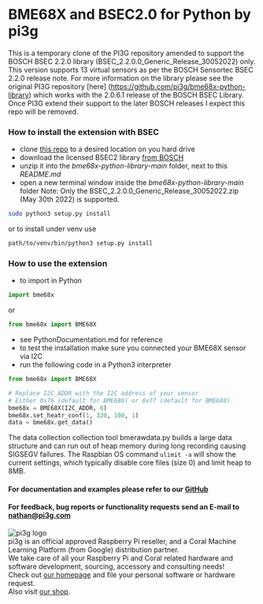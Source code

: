 # BME68X and BSEC2.0 for Python by pi3g

This is a temporary clone of the PI3G repository amended to support the BOSCH BSEC 2.2.0 library (BSEC_2.2.0.0_Generic_Release_30052022) only. This version supports 13 virtual sensors as per the BOSCH Sensortec BSEC 2.2.0 release note.
For more information on the library please see the original PI3G repository [here] (https://github.com/pi3g/bme68x-python-library) which works with the 2.0.6.1 release of the BOSCH BSEC Library. Once PI3G extend their support to the later BOSCH releases I expect this repo will be removed.


### How to install the extension with BSEC
- clone [this repo](https://github.com/pi3g/bme68x-python-library) to a desired location on you hard drive
- download the licensed BSEC2 library [from BOSCH](https://www.bosch-sensortec.com/software-tools/software/bme688-software/)<br>
- unzip it into the *bme68x-python-library-main* folder, next to this *README.md*
- open a new terminal window inside the *bme68x-python-library-main* folder
Note: Only the BSEC_2.2.0.0_Generic_Release_30052022.zip (May 30th 2022) is supported.
```bash
sudo python3 setup.py install
```
or to install under venv use
```bash
path/to/venv/bin/python3 setup.py install
```
### How to use the extension
- to import in Python
```python
import bme68x
```
or
```python
from bme68x import BME68X
```
- see PythonDocumentation.md for reference
- to test the installation make sure you connected your BME68X sensor via I2C
- run the following code in a Python3 interpreter
```python
from bme68x import BME68X

# Replace I2C_ADDR with the I2C address of your sensor
# Either 0x76 (default for BME680) or 0x77 (default for BME688)
bme68x = BME68X(I2C_ADDR, 0)
bme68x.set_heatr_conf(1, 320, 100, 1)
data = bme68x.get_data()
```

The data collection collection tool bmerawdata.py builds a large data structure and can run out of heap memory during long recording causing SIGSEGV failures.  The Raspbian OS command `ulimit -a` will show the current settings, which typically disable core files (size 0) and limit heap to 8MB.  

#### For documentation and examples please refer to our [GitHub](https://github.com/pi3g/bme68x-python-library)<br>
#### For feedback, bug reports or functionality requests send an E-mail to nathan@pi3g.com<br>


![pi3g logo](https://pi3g.com/wp-content/uploads/2015/06/pi3g-150px-only-transparent-e1622110450400.png)<br>
pi3g is an official approved Raspberry Pi reseller, and a Coral Machine Learning Platform (from Google) distribution partner.<br>
We take care of all your Raspberry Pi and Coral related hardware and software development, sourcing, accessory and consulting needs!<br>
Check out [our homepage](https://pi3g.com) and file your personal software or hardware request.<br>
Also visit [our shop](https://buyzero.de).<br>
